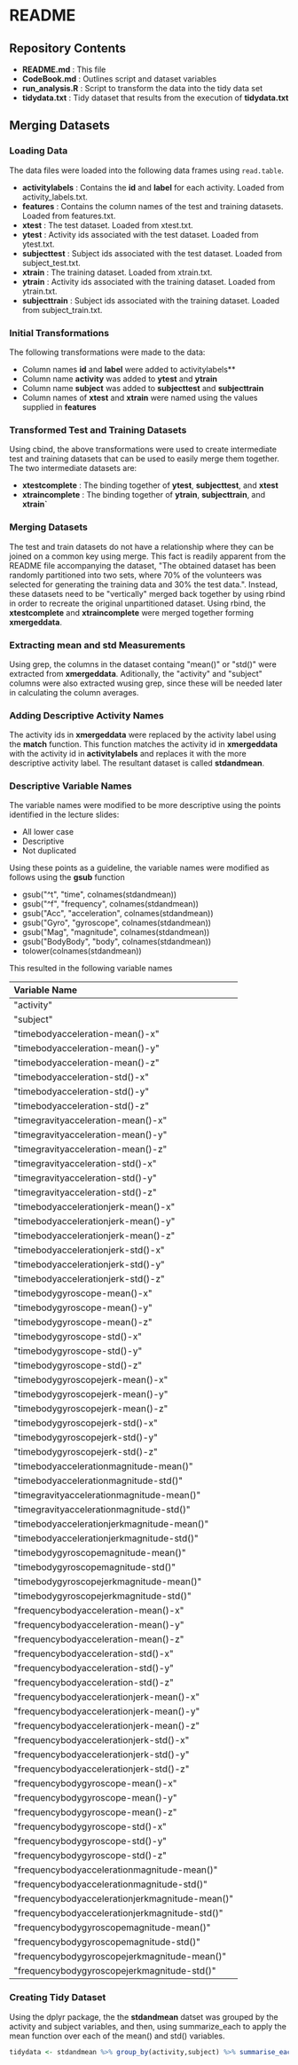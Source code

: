 # README

## Repository Contents
* **README.md** : This file
* **CodeBook.md** : Outlines script and dataset variables
* **run_analysis.R** : Script to transform the data into the tidy data set
* **tidydata.txt** : Tidy dataset that results from the execution of **tidydata.txt**

## Merging Datasets

### Loading Data
The data files were loaded into the following data frames using `read.table`.
* **activitylabels** : Contains the **id** and **label** for each activity.  Loaded from activity_labels.txt.
* **features** : Contains the column names of the test and training datasets.  Loaded from features.txt.
* **xtest** : The test dataset.  Loaded from xtest.txt.
* **ytest** : Activity ids associated with the test dataset.  Loaded from ytest.txt.
* **subjecttest** : Subject ids associated with the test dataset.  Loaded from subject_test.txt.
* **xtrain** : The training dataset.  Loaded from xtrain.txt.
* **ytrain** : Activity ids associated with the training dataset.  Loaded from ytrain.txt.
* **subjecttrain** : Subject ids associated with the training dataset.  Loaded from subject_train.txt.

### Initial Transformations
The following transformations were made to the data:
* Column names **id** and **label** were added to activitylabels**
* Column name **activity** was added to **ytest** and **ytrain**
* Column name **subject** was added to **subjecttest** and **subjecttrain**
* Column names of **xtest** and **xtrain** were named using the values supplied in **features**

### Transformed Test and Training Datasets
Using cbind, the above transformations were used to create intermediate test and training datasets that can be used to easily merge them together.  The two intermediate datasets are:
* **xtestcomplete** : The binding together of **ytest**, **subjecttest**, and **xtest**
* **xtraincomplete** : The binding together of **ytrain**, **subjecttrain**, and **xtrain`**

### Merging Datasets
The test and train datasets do not have a relationship where they can be joined on a common key using merge.  This fact is readily apparent from the README file accompanying the dataset, "The obtained dataset has been randomly partitioned into two sets, where 70% of the volunteers was selected for generating the training data and 30% the test data.".  Instead, these datasets need to be "vertically" merged back together by using rbind in order to recreate the original unpartitioned dataset.  Using rbind, the **xtestcomplete** and **xtraincomplete** were merged together forming **xmergeddata**.

### Extracting mean and std Measurements
Using grep, the columns in the dataset containg "mean()" or "std()" were extracted from **xmergeddata**.  Aditionally, the "activity" and "subject" columns were also extracted wusing grep, since these will be needed later in calculating the column averages.

### Adding Descriptive Activity Names
The activity ids in **xmergeddata** were replaced by the activity label using the **match** function.  This function matches the activity id in **xmergeddata** with the activity id in **activitylabels** and replaces it with the more descriptive activity label.  The resultant dataset is called **stdandmean**.

### Descriptive Variable Names
The variable names were modified to be more descriptive using the points identified in the lecture slides:
* All lower case
* Descriptive
* Not duplicated

Using these points as a guideline, the variable names were modified as follows using the **gsub** function
* gsub("^t", "time", colnames(stdandmean))
* gsub("^f", "frequency", colnames(stdandmean))
* gsub("Acc", "acceleration", colnames(stdandmean))
* gsub("Gyro", "gyroscope", colnames(stdandmean))
* gsub("Mag", "magnitude", colnames(stdandmean))
* gsub("BodyBody", "body", colnames(stdandmean))
* tolower(colnames(stdandmean))

This resulted in the following variable names

| Variable Name										|
|:--------------------------------------------------|
| "activity"										|
| "subject"											|
| "timebodyacceleration-mean()-x"           		|
| "timebodyacceleration-mean()-y"           		|
| "timebodyacceleration-mean()-z"           		|
| "timebodyacceleration-std()-x"            		|
| "timebodyacceleration-std()-y"            		|
| "timebodyacceleration-std()-z"            		|
| "timegravityacceleration-mean()-x"        		|
| "timegravityacceleration-mean()-y"        		|
| "timegravityacceleration-mean()-z"        		|
| "timegravityacceleration-std()-x"         		|
| "timegravityacceleration-std()-y"         		|
| "timegravityacceleration-std()-z"         		|
| "timebodyaccelerationjerk-mean()-x"       		|
| "timebodyaccelerationjerk-mean()-y"       		|
| "timebodyaccelerationjerk-mean()-z"       		|
| "timebodyaccelerationjerk-std()-x"        		|
| "timebodyaccelerationjerk-std()-y"        		|
| "timebodyaccelerationjerk-std()-z"        		|
| "timebodygyroscope-mean()-x"              		|
| "timebodygyroscope-mean()-y"              		|
| "timebodygyroscope-mean()-z"              		|
| "timebodygyroscope-std()-x"               		|
| "timebodygyroscope-std()-y"               		|
| "timebodygyroscope-std()-z"               		|
| "timebodygyroscopejerk-mean()-x"        			|
| "timebodygyroscopejerk-mean()-y"          		|
| "timebodygyroscopejerk-mean()-z"          		|
| "timebodygyroscopejerk-std()-x"           		|    
| "timebodygyroscopejerk-std()-y"          			|     
| "timebodygyroscopejerk-std()-z"           		|    
| "timebodyaccelerationmagnitude-mean()"    		|     
| "timebodyaccelerationmagnitude-std()"     		|    
| "timegravityaccelerationmagnitude-mean()" 		|     
| "timegravityaccelerationmagnitude-std()"  		|    
| "timebodyaccelerationjerkmagnitude-mean()"		|     
| "timebodyaccelerationjerkmagnitude-std()" 		|    
| "timebodygyroscopemagnitude-mean()"       		|     
| "timebodygyroscopemagnitude-std()"        		|    
| "timebodygyroscopejerkmagnitude-mean()"   		|     
| "timebodygyroscopejerkmagnitude-std()"    		|    
| "frequencybodyacceleration-mean()-x"      		|     
| "frequencybodyacceleration-mean()-y"      		|    
| "frequencybodyacceleration-mean()-z"      		|     
| "frequencybodyacceleration-std()-x"       		|    
| "frequencybodyacceleration-std()-y"       		|     
| "frequencybodyacceleration-std()-z"       		|    
| "frequencybodyaccelerationjerk-mean()-x"  		|     
| "frequencybodyaccelerationjerk-mean()-y"  		|    
| "frequencybodyaccelerationjerk-mean()-z"  		|     
| "frequencybodyaccelerationjerk-std()-x"   		|    
| "frequencybodyaccelerationjerk-std()-y"   		|     
| "frequencybodyaccelerationjerk-std()-z"   		|    
| "frequencybodygyroscope-mean()-x"         		|     
| "frequencybodygyroscope-mean()-y"         		|    
| "frequencybodygyroscope-mean()-z"         		|     
| "frequencybodygyroscope-std()-x"          		|    
| "frequencybodygyroscope-std()-y"          		|     
| "frequencybodygyroscope-std()-z"        		  	|    
| "frequencybodyaccelerationmagnitude-mean()"		|    
| "frequencybodyaccelerationmagnitude-std()"		|    
| "frequencybodyaccelerationjerkmagnitude-mean()"	|
| "frequencybodyaccelerationjerkmagnitude-std()"	|
| "frequencybodygyroscopemagnitude-mean()"   		|    
| "frequencybodygyroscopemagnitude-std()"     		|  
| "frequencybodygyroscopejerkmagnitude-mean()"    	|
| "frequencybodygyroscopejerkmagnitude-std()"  		|


### Creating Tidy Dataset
Using the dplyr package, the the **stdandmean** datset was grouped by the activity and subject variables, and then, using summarize_each to apply the mean function over each of the mean() and std() variables.
```r
tidydata <- stdandmean %>% group_by(activity,subject) %>% summarise_each(funs(mean),-subject,-activity)
```
